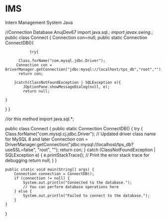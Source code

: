 # IMS
Intern Management System Java 

//Connection Database AnujDev67
import java.sql.*;
import javax.swing.*;
public class Connect {
Connection con=null;
public static Connection ConnectDB(){
    
               try{
           
          Class.forName("com.mysql.jdbc.Driver");
         Connection con = DriverManager.getConnection("jdbc:mysql://localhost/tps_db","root","");
          return con;
            
        }catch(ClassNotFoundException | SQLException e){
            JOptionPane.showMessageDialog(null, e);
            return null;
    
    }      
}
}


//or this method 
import java.sql.*;

public class Connect {
    public static Connection ConnectDB() {
        try {
            Class.forName("com.mysql.cj.jdbc.Driver"); // Updated driver class name for MySQL 8 and later
            Connection con = DriverManager.getConnection("jdbc:mysql://localhost/tps_db?useSSL=false", "root", "");
            return con;
        } catch (ClassNotFoundException | SQLException e) {
            e.printStackTrace(); // Print the error stack trace for debugging
            return null;
        }
    }
    
    public static void main(String[] args) {
        Connection connection = ConnectDB();
        if (connection != null) {
            System.out.println("Connected to the database.");
            // You can perform database operations here
        } else {
            System.out.println("Failed to connect to the database.");
        }
    }
}
